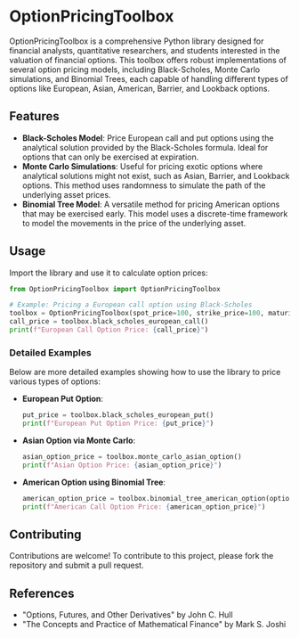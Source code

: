 # OptionPricingToolbox

OptionPricingToolbox is a comprehensive Python library designed for financial analysts, quantitative researchers, and students interested in the valuation of financial options. This toolbox offers robust implementations of several option pricing models, including Black-Scholes, Monte Carlo simulations, and Binomial Trees, each capable of handling different types of options like European, Asian, American, Barrier, and Lookback options.

## Features

- **Black-Scholes Model**: Price European call and put options using the analytical solution provided by the Black-Scholes formula. Ideal for options that can only be exercised at expiration.
- **Monte Carlo Simulations**: Useful for pricing exotic options where analytical solutions might not exist, such as Asian, Barrier, and Lookback options. This method uses randomness to simulate the path of the underlying asset prices.
- **Binomial Tree Model**: A versatile method for pricing American options that may be exercised early. This model uses a discrete-time framework to model the movements in the price of the underlying asset.


## Usage

Import the library and use it to calculate option prices:

```python
from OptionPricingToolbox import OptionPricingToolbox

# Example: Pricing a European call option using Black-Scholes
toolbox = OptionPricingToolbox(spot_price=100, strike_price=100, maturity=1, volatility=0.2, interest_rate=0.05)
call_price = toolbox.black_scholes_european_call()
print(f"European Call Option Price: {call_price}")
```

### Detailed Examples

Below are more detailed examples showing how to use the library to price various types of options:

- **European Put Option**:
  ```python
  put_price = toolbox.black_scholes_european_put()
  print(f"European Put Option Price: {put_price}")
  ```

- **Asian Option via Monte Carlo**:
  ```python
  asian_option_price = toolbox.monte_carlo_asian_option()
  print(f"Asian Option Price: {asian_option_price}")
  ```

- **American Option using Binomial Tree**:
  ```python
  american_option_price = toolbox.binomial_tree_american_option(option_type='call')
  print(f"American Call Option Price: {american_option_price}")
  ```

## Contributing

Contributions are welcome! To contribute to this project, please fork the repository and submit a pull request.


## References

- "Options, Futures, and Other Derivatives" by John C. Hull
- "The Concepts and Practice of Mathematical Finance" by Mark S. Joshi
